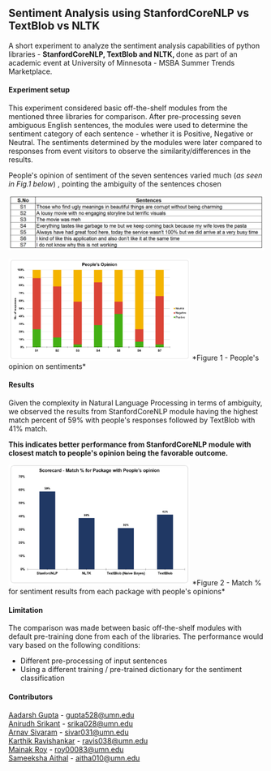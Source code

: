 ## Sentiment Analysis using StanfordCoreNLP vs TextBlob vs NLTK

A short experiment to analyze the sentiment analysis capabilities of python libraries - <b>StanfordCoreNLP, TextBlob and NLTK, </b> done as part of an academic event at University of Minnesota - MSBA Summer Trends Marketplace. 

#### Experiment setup 

This experiment considered basic off-the-shelf modules from the mentioned three libraries for comparison. After pre-processing seven ambiguous English sentences, the modules were used to determine the sentiment category of each sentence - whether it is Positive, Negative or Neutral. The sentiments determined by the modules were later compared to responses from event visitors to observe the similarity/differences in the results. 

People's opinion of sentiment of the seven sentences varied much (*as seen in Fig.1 below*) , pointing the ambiguity of the sentences chosen

![](images/sentences.PNG)

<img src="images/opinion.PNG" style="zoom:35%;" />
                                         *Figure 1 - People's opinion on sentiments* 


#### Results

Given the complexity in Natural Language Processing in terms of ambiguity, we observed the results from StanfordCoreNLP module having the highest match percent of 59% with people's responses followed by TextBlob with 41% match. 

**This indicates better performance from StanfordCoreNLP module with closest match to people's opinion being the favorable outcome.**

<img src="images/final_score.PNG" style="zoom:35%;" />
                          *Figure 2 - Match % for sentiment results from each package with people's opinions* 



#### Limitation

The comparison was made between basic off-the-shelf modules with default pre-training done from each of the libraries. The performance would vary based on the following conditions:

* Different pre-processing of input sentences
* Using a different training / pre-trained dictionary for the sentiment classification



#### Contributors

[Aadarsh Gupta](https://www.linkedin.com/in/darsh20/) - gupta528@umn.edu <br>
[Anirudh Srikant](https://www.linkedin.com/in/anirudh-srikant/) - srika028@umn.edu <br>
[Arnav Sivaram](https://www.linkedin.com/in/arnav-sivaram/) - sivar031@umn.edu <br>
[Karthik Ravishankar](https://www.linkedin.com/in/karthikrc1/) - ravis038@umn.edu <br>
[Mainak Roy](https://www.linkedin.com/in/mainak-roy/)  - roy00083@umn.edu <br>
[Sameeksha Aithal](https://www.linkedin.com/in/sameeksha-aithal/) - aitha010@umn.edu <br>
